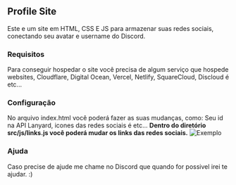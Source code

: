 ## Profile Site

Este e um site em HTML, CSS E JS para armazenar suas redes sociais, conectando seu avatar e username do Discord.

### Requisitos

Para conseguir hospedar o site você precisa de algum serviço que hospede websites, Cloudflare, Digital Ocean, Vercel, Netlify, SquareCloud, Discloud é etc...

### Configuração

No arquivo index.html você poderá fazer as suas mudanças, como: Seu id na API Lanyard, icones das redes sociais é etc...
**Dentro do diretório src/js/links.js você poderá mudar os links das redes sociais.** ![Exemplo](https://imgur.com/a/BAKM8GQ)

### Ajuda

Caso precise de ajude me chame no Discord que quando for possivel irei te ajudar. :)
